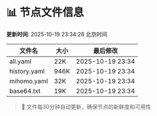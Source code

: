 # 📊 节点文件信息

**更新时间**: 2025-10-19 23:34:26 北京时间

| 文件名 | 大小 | 最后修改 |
|--------|------|----------|
| all.yaml | 22K | 2025-10-19 23:34 |
| history.yaml | 946K | 2025-10-19 23:34 |
| mihomo.yaml | 32K | 2025-10-19 23:34 |
| base64.txt | 19K | 2025-10-19 23:34 |

> 🔄 文件每30分钟自动更新，确保节点的新鲜度和可用性
